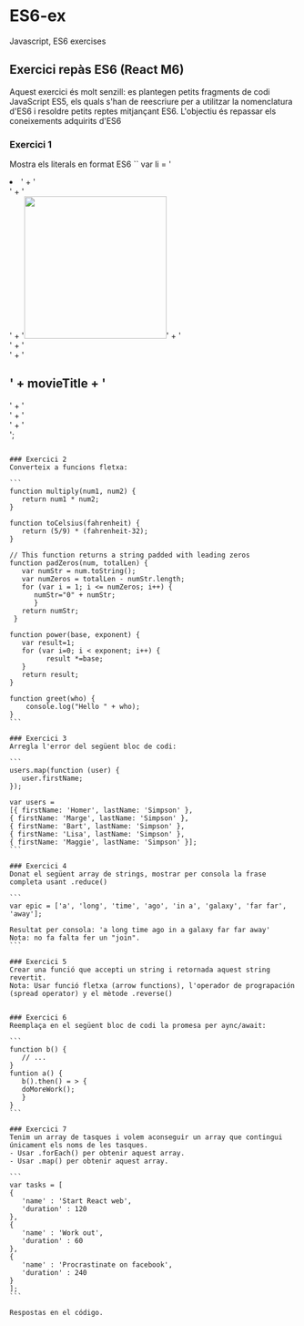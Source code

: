 # ES6-ex
Javascript, ES6 exercises


## Exercici repàs ES6 (React M6)
Aquest exercici és molt senzill: es plantegen petits fragments de codi JavaScript ES5, els quals s'han de reescriure per a utilitzar la nomenclatura d'ES6 i resoldre petits reptes mitjançant ES6.
L'objectiu és repassar els coneixements adquirits d'ES6

### Exercici 1
Mostra els literals en format ES6
``
var li =
 '<li>' +
'<div class="row">' +
'<div class="col-md-4">' +
'<img src="' + moviePoster + '" height="250" alt="" />' +
'</div>' +
'<div class="col-md-8">' +
'<h2>' + movieTitle + '</h2>' +
'</div>' +
'</div>' +
'</li>';
````

### Exercici 2
Converteix a funcions fletxa:

```
function multiply(num1, num2) {
   return num1 * num2;
}

function toCelsius(fahrenheit) {
   return (5/9) * (fahrenheit-32);
}

// This function returns a string padded with leading zeros
function padZeros(num, totalLen) {
   var numStr = num.toString();
   var numZeros = totalLen - numStr.length;
   for (var i = 1; i <= numZeros; i++) {
      numStr="0" + numStr; 
      } 
   return numStr;
 } 

function power(base, exponent) { 
   var result=1; 
   for (var i=0; i < exponent; i++) { 
         result *=base; 
   } 
   return result;
} 

function greet(who) {
    console.log("Hello " + who);
}
``` 

### Exercici 3
Arregla l'error del següent bloc de codi:

```
users.map(function (user) {
   user.firstName;
});

var users = 
[{ firstName: 'Homer', lastName: 'Simpson' },
{ firstName: 'Marge', lastName: 'Simpson' },
{ firstName: 'Bart', lastName: 'Simpson' },
{ firstName: 'Lisa', lastName: 'Simpson' },
{ firstName: 'Maggie', lastName: 'Simpson' }];
```

### Exercici 4
Donat el següent array de strings, mostrar per consola la frase completa usant .reduce()

```
var epic = ['a', 'long', 'time', 'ago', 'in a', 'galaxy', 'far far', 'away'];

Resultat per consola: 'a long time ago in a galaxy far far away'
Nota: no fa falta fer un "join".
```

### Exercici 5
Crear una funció que accepti un string i retornada aquest string revertit.
Nota: Usar funció fletxa (arrow functions), l'operador de prograpación (spread operator) y el mètode .reverse()


### Exercici 6
Reemplaça en el següent bloc de codi la promesa per aync/await:

```
function b() {
   // ...
}
funtion a() {
   b().then() = > {
   doMoreWork();
   }
}
```

### Exercici 7
Tenim un array de tasques i volem aconseguir un array que contingui únicament els noms de les tasques. 
- Usar .forEach() per obtenir aquest array.
- Usar .map() per obtenir aquest array.

```
var tasks = [
{
   'name' : 'Start React web',
   'duration' : 120
},
{
   'name' : 'Work out',
   'duration' : 60
},
{
   'name' : 'Procrastinate on facebook',
   'duration' : 240
}
];
```

Respostas en el código.

